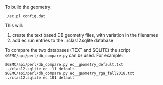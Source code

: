 To build the geometry:


````./ec.pl config.dat````


This will:

1. create the text based DB geometry files, with variation in the filenames
2. add ec run entries to the ../clas12.sqlite database

To compare the two databases (TEXT and SQLITE) the 
script ` $GEMC/api/perl/db_compare.py` can be used. For example:

````
$GEMC/api/perl/db_compare.py ec__geometry_default.txt      ../clas12.sqlite ec  11 default
$GEMC/api/perl/db_compare.py ec__geometry_rga_fall2018.txt ../clas12.sqlite ec 101 default
````

